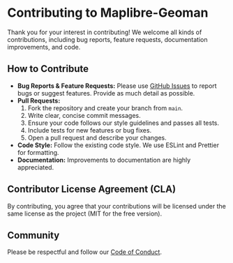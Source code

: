 # Contributing to Maplibre-Geoman

Thank you for your interest in contributing! We welcome all kinds of contributions, including bug reports, feature requests, documentation improvements, and code.

## How to Contribute

- **Bug Reports & Feature Requests:** Please use [GitHub Issues](https://github.com/geoman-io/maplibre-geoman/issues) to report bugs or suggest features. Provide as much detail as possible.
- **Pull Requests:**
  1. Fork the repository and create your branch from `main`.
  2. Write clear, concise commit messages.
  3. Ensure your code follows our style guidelines and passes all tests.
  4. Include tests for new features or bug fixes.
  5. Open a pull request and describe your changes.
- **Code Style:** Follow the existing code style. We use ESLint and Prettier for formatting.
- **Documentation:** Improvements to documentation are highly appreciated.

## Contributor License Agreement (CLA)

By contributing, you agree that your contributions will be licensed under the same license as the project (MIT for the free version).

## Community

Please be respectful and follow our [Code of Conduct](CODE_OF_CONDUCT.md).
